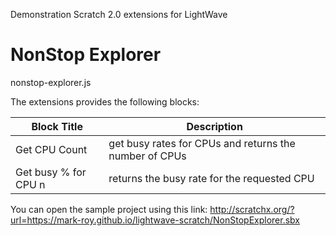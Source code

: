 Demonstration Scratch 2.0 extensions for LightWave

# NonStop Explorer
nonstop-explorer.js

The extensions provides the following blocks:

| Block Title | Description |
| --- | --- |
| Get CPU Count | get busy rates for CPUs and returns the number of CPUs  |
| Get busy % for CPU n | returns the busy rate for the requested CPU |

You can open the sample project using this link: http://scratchx.org/?url=https://mark-roy.github.io/lightwave-scratch/NonStopExplorer.sbx
